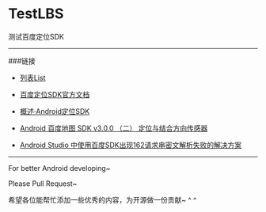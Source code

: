 # TestLBS
测试百度定位SDK

---

###链接

- [列表List](https://github.com/XXApple/AndroidLibs/tree/master/%E5%88%97%E8%A1%A8List) 



- [百度定位SDK官方文档](http://developer.baidu.com/map/loc_refer/index.html?com/baidu/location/)
- [概述·Android定位SDK](http://lbsyun.baidu.com/index.php?title=android-locsdk)


- [Android 百度地图 SDK v3.0.0 （二） 定位与结合方向传感器](http://blog.csdn.net/lmj623565791/article/details/37730469)
- [Android Studio 中使用百度SDK出现162请求串密文解析失败的解决方案](http://blog.csdn.net/u010782846/article/details/50037897)

---

For better Android developing~

Please Pull Request~

希望各位能帮忙添加一些优秀的内容，为开源做一份贡献~ ^ ^ 







